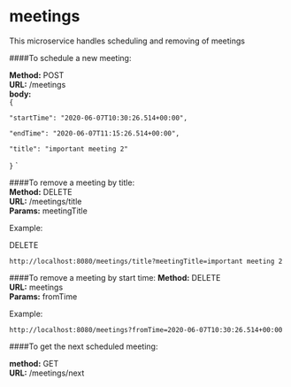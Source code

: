 # meetings

This microservice handles scheduling and removing of meetings

####To schedule a new meeting:<br>

<b>Method:</b> POST<br>
<b>URL:</b> /meetings<br>
<b>body:</b><br>
`{`

`"startTime": "2020-06-07T10:30:26.514+00:00",`

`"endTime": "2020-06-07T11:15:26.514+00:00",`

`"title": "important meeting 2"`

`}`
`


####To remove a meeting by title:<br>
<b>Method:</b> DELETE<br>
<b>URL:</b> /meetings/title<br>
<b>Params:</b> meetingTitle<br>

Example: 

DELETE

`http://localhost:8080/meetings/title?meetingTitle=important meeting 2`

####To remove a meeting by start time:
<b>Method:</b> DELETE<br>
<b>URL:</b> meetings<br>
<b>Params:</b> fromTime<br>

Example: 

`http://localhost:8080/meetings?fromTime=2020-06-07T10:30:26.514+00:00`


####To get the next scheduled meeting:

<b>method:</b> GET<br>
<b>URL:</b> /meetings/next<br>

